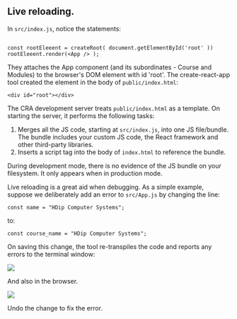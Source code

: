 ## Live reloading.

In `src/index.js`, notice the statements:
~~~

const rootEleeent = createRoot( document.getElementById('root' ))
rootEleeent.render(<App /> );
~~~
They attaches the App component (and its subordinates - Course and Modules) to the browser's DOM element with id 'root'. The create-react-app tool created the element in the body of `public/index.html`:
~~~
<div id="root"></div>
~~~
The CRA development server treats `public/index.html` as a template. On starting the server, it performs the following tasks:

1. Merges all the JS code, starting at `src/index.js`, into one JS file/bundle. The bundle includes your custom JS code, the React framework and other third-party libraries.
1. Inserts a script tag into the body of `index.html` to reference the bundle.

During development mode, there is no evidence of the JS bundle on your filesystem. It only appears when in production mode.

Live reloading is a great aid when debugging. As a simple example, suppose we deliberately add an error to `src/App.js` by changing the line:
~~~
const name = "HDip Computer Systems";
~~~
to:
~~~
const course_name = "HDip Computer Systems";
~~~
On saving this change, the tool re-transpiles the code and reports any errors to the terminal window:

![][error]
 
And also in the browser.

![][error2]

Undo the change to fix the error.

[error]: ./img/error.png
[error2]: ./img/error2.png
